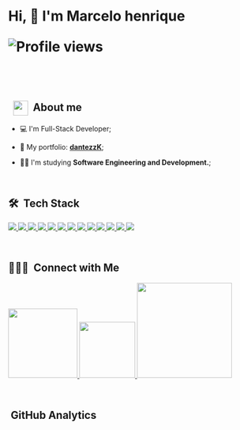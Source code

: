 
<h1 align="left">Hi, 🍕 I'm Marcelo henrique
 

<p align="left"> <img src="https://komarev.com/ghpvc/?username=LSB30&color=8586f6" alt="Profile views" /> </p>

<br>

 ## &nbsp; <img src="./oculos.gif" width="30" align="center"> &nbsp;About me

- 💻 I'm Full-Stack Developer;

- 🚀 My portfolio: **[dantezzK](#)**;
 
- 👨‍🎓 I'm studying **Software Engineering and Development.**;



<br>

## 🛠 &nbsp;Tech Stack

<div align="left">
 <p>
 <!-- Java -->
    <a href=''>
      <img src="https://skillicons.dev/icons?i=java"/>
    </a>
     <!-- Spring boot -->
    <a href=''>
      <img src="https://skillicons.dev/icons?i=spring"/>
    </a>
    <!-- React -->
    <a href=''>
      <img src="https://skillicons.dev/icons?i=react"/>
    </a>
    <!-- Node -->
    <a href=''>
      <img src="https://skillicons.dev/icons?i=nodejs"/>
    </a>
    <!-- js -->
    <a href='https://nodejs.org/en/'>
      <img src="https://skillicons.dev/icons?i=javascript"/>
    </a>
    <!-- ts -->
    <a href=''>
     <img src="https://skillicons.dev/icons?i=typescript"/>
    </a>
    <a href=''>
     <img src="https://skillicons.dev/icons?i=postgresql"/>
    </a>
    <a href=""> 
      <img src="https://skillicons.dev/icons?i=mysql"/>
    </a>
    <a href=""> 
      <img src="https://skillicons.dev/icons?i=sass"/>
    </a>
    <a href=""> 
      <img src="https://skillicons.dev/icons?i=css"/>
    </a>
    <a href=""> 
      <img src="https://skillicons.dev/icons?i=tailwind"/>
    </a>
      <a href=""> 
      <img src="https://skillicons.dev/icons?i=mongo"/>
    </a>
    </a>
      <a href=""> 
      <img src="https://skillicons.dev/icons?i=docker"/>
    </a>

        
 </p>

</div>
  
<br>

## 👨🏻‍💼 &nbsp;Connect with Me

<p align="left">
 
 <a href="#" alt="Linkedin">
  <img width="140px" src="https://img.shields.io/badge/-Linkedin-rgb(25, 27, 30)?style=for-the-badge&logo=Linkedin&logoColor=rgb(150, 118, 228)&link=https://www.linkedin.com/in/evander-inacio"/> 
 </a>

 <a href="#" alt="Gmail">
  <img width="113px" src="https://img.shields.io/badge/-Gmail-rgb(25, 27, 30)?style=for-the-badge&logo=Gmail&logoColor=rgb(150, 118, 228)&link=mailto:evander.20116@gmail.com"/> 
 </a>
 
 <a href="#" alt="Portfolio">
  <img width="192px" src="https://img.shields.io/badge/my_portfolio-rgb(25, 27, 30)?style=for-the-badge&logo=ko-fi&logoColor=rgb(150, 118, 228)&link=https://www.evander.com.br/"/>
 </a>

 </p>

<br>

## &nbsp;GitHub Analytics
